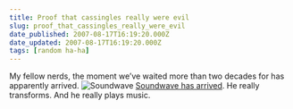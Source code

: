 ```yaml
---
title: Proof that cassingles really were evil
slug: proof_that_cassingles_really_were_evil
date_published: 2007-08-17T16:19:20.000Z
date_updated: 2007-08-17T16:19:20.000Z
tags: [random ha-ha]
---
```


My fellow nerds, the moment we’ve waited more than two decades for has apparently arrived.
![Soundwave](https://cdn.glitch.global/034ff067-8128-4744-8807-d19cee4142e7/soundwave-mp3.jpg?v=1714789813706)
[Soundwave has arrived](http://www.shopncsx.com/soundwaveblue.aspx). He really transforms. And he really plays music.
